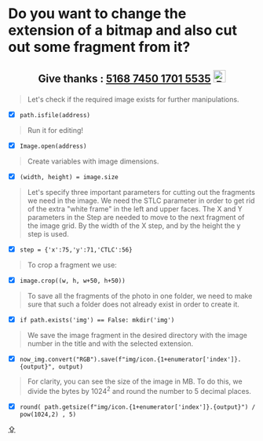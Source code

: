 # <p id="UP">Do you want to change the extension of a bitmap and also cut out some fragment from it?</p>

## <p align="center">Give thanks : <u>5168 7450 1701 5535</u> <a href="https://en.privatbank.ua/all-ways-to-receive-send-an-international-transfer"><img src="https://upload.wikimedia.org/wikipedia/uk/f/ff/%D0%9B%D0%BE%D0%B3%D0%BE%D1%82%D0%B8%D0%BF_%D0%9F%D1%80%D0%B8%D0%B2%D0%B0%D1%8224.png" width = "25" alt="Privat Bank UA"> </a></p>

> Let's check if the required image exists for further manipulations.
- [X] `path.isfile(address)`
> Run it for editing!
- [X] `Image.open(address)`
> Сreate variables with image dimensions.
- [X] `(width, height) = image.size`
> Let's specify three important parameters for cutting out the fragments we need in the image. We need the STLC parameter in order to get rid of the extra "white frame" in the left and upper faces. The X and Y parameters in the Step are needed to move to the next fragment of the image grid. By the width of the X step, and by the height the y step is used.
- [X] `step = {'x':75,'y':71,'CTLC':56}`
> To crop a fragment we use: 
- [X] `image.crop((w, h, w+50, h+50))`
> To save all the fragments of the photo in one folder, we need to make sure that such a folder does not already exist in order to create it. 
- [X] `if path.exists('img') == False: mkdir('img')`
> We save the image fragment in the desired directory with the image number in the title and with the selected extension.
- [X] `now_img.convert("RGB").save(f"img/icon.{1+enumerator['index']}.{output}", output)`
> For clarity, you can see the size of the image in MB. To do this, we divide the bytes by $1024^2$ and round the number to 5 decimal places.
- [X] `round( path.getsize(f"img/icon.{1+enumerator['index']}.{output}") / pow(1024,2) , 5)`

[⇪](#UP)
